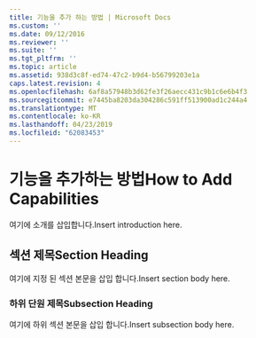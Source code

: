 ```yaml
---
title: 기능을 추가 하는 방법 | Microsoft Docs
ms.custom: ''
ms.date: 09/12/2016
ms.reviewer: ''
ms.suite: ''
ms.tgt_pltfrm: ''
ms.topic: article
ms.assetid: 938d3c8f-ed74-47c2-b9d4-b56799203e1a
caps.latest.revision: 4
ms.openlocfilehash: 6af8a57948b3d62fe3f26aecc431c9b1c6e6b4f3
ms.sourcegitcommit: e7445ba8203da304286c591ff513900ad1c244a4
ms.translationtype: MT
ms.contentlocale: ko-KR
ms.lasthandoff: 04/23/2019
ms.locfileid: "62083453"
---
```

# <a name="how-to-add-capabilities"></a><span data-ttu-id="3a761-102">기능을 추가하는 방법</span><span class="sxs-lookup"><span data-stu-id="3a761-102">How to Add Capabilities</span></span>

<span data-ttu-id="3a761-103">여기에 소개를 삽입합니다.</span><span class="sxs-lookup"><span data-stu-id="3a761-103">Insert introduction here.</span></span>

## <a name="section-heading"></a><span data-ttu-id="3a761-104">섹션 제목</span><span class="sxs-lookup"><span data-stu-id="3a761-104">Section Heading</span></span>

<span data-ttu-id="3a761-105">여기에 지정 된 섹션 본문을 삽입 합니다.</span><span class="sxs-lookup"><span data-stu-id="3a761-105">Insert section body here.</span></span>

### <a name="subsection-heading"></a><span data-ttu-id="3a761-106">하위 단원 제목</span><span class="sxs-lookup"><span data-stu-id="3a761-106">Subsection Heading</span></span>

<span data-ttu-id="3a761-107">여기에 하위 섹션 본문을 삽입 합니다.</span><span class="sxs-lookup"><span data-stu-id="3a761-107">Insert subsection body here.</span></span>
